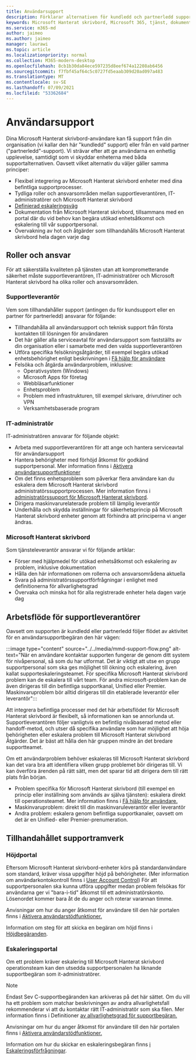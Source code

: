 ```yaml
---
title: Användarsupport
description: Förklarar alternativen för kundledd och partnerledd support.
keywords: Microsoft Hanterat skrivbord, Microsoft 365, tjänst, dokumentation
ms.service: m365-md
author: jaimeo
ms.author: jaimeo
manager: laurawi
ms.topic: article
ms.localizationpriority: normal
ms.collection: M365-modern-desktop
ms.openlocfilehash: 8cb1b30da84ece597235d8eef674a12208ab6456
ms.sourcegitcommit: f7fbf45af64c5c0727fd5eaab309d20ad097a483
ms.translationtype: MT
ms.contentlocale: sv-SE
ms.lasthandoff: 07/09/2021
ms.locfileid: "53362684"
---
```

# <a name="user-support"></a>Användarsupport

Dina Microsoft Hanterat skrivbord-användare kan få support från din organisation (vi kallar den här "kundledd" support) eller från en vald partner ("partnerledd"-support). Vi strävar efter att ge användarna en enhetlig upplevelse, samtidigt som vi skyddar enheterna med båda supportalternativen. Oavsett vilket alternativ du väljer gäller samma principer: 

- Flexibel integrering av Microsoft Hanterat skrivbord enheter med dina befintliga supportprocesser. 
- Tydliga roller och ansvarsområden mellan supportleverantören, IT-administratörer och Microsoft Hanterat skrivbord 
- [Definierad eskaleringsväg](#workflow-for-support-providers)
- Dokumentation från Microsoft Hanterat skrivbord, tillsammans med en portal där du vid behov kan begära utökad enhetsåtkomst och eskalering till vår supportpersonal.
- Övervakning av hot och åtgärder som tillhandahålls Microsoft Hanterat skrivbord hela dagen varje dag

## <a name="roles-and-responsibilities"></a>Roller och ansvar

För att säkerställa kvaliteten på tjänsten utan att komprometterande säkerhet måste supportleverantören, IT-administratörer och Microsoft Hanterat skrivbord ha olika roller och ansvarsområden.

### <a name="support-provider"></a>Supportleverantör

Vem som tillhandahåller support (antingen du för kundsupport eller en partner för partnerledd) ansvarar för följande:

- Tillhandahålla all användarsupport och teknisk support från första kontakten till lösningen för användaren
- Det här gäller alla serviceavtal för användarsupport som fastställts av din organisation eller i samarbete med den valda supportleverantören
- Utföra specifika felsökningsåtgärder, till exempel begära utökad enhetsbehörighet enligt beskrivningen i [Få hjälp för användare](../working-with-managed-desktop/end-user-support.md)
- Felsöka och åtgärda användarproblem, inklusive:
    - Operativsystem (Windows)
    - Microsoft Apps för företag
    - Webbläsarfunktioner
    - Enhetsproblem
    - Problem med infrastrukturen, till exempel skrivare, drivrutiner och VPN
    - Verksamhetsbaserade program

### <a name="it-admin"></a>IT-administratör

IT-administratören ansvarar för följande objekt:

- Arbeta med supportleverantören för att ange och hantera serviceavtal för användarsupport
- Hantera behörigheter med förhöjd åtkomst för godkänd supportpersonal. Mer information finns i [Aktivera användarsupportfunktioner](../get-started/enable-support.md)
- Om det finns enhetsproblem som påverkar flera användare kan du eskalera dem Microsoft Hanterat skrivbord administratörssupportprocessen. Mer information finns i [administratörssupport för Microsoft Hanterat skrivbord](../working-with-managed-desktop/admin-support.md).
- Dirigera maskinvarurelaterade problem till lämplig leverantör
- Underhålla och skydda inställningar för säkerhetsprincip på Microsoft Hanterat skrivbord enheter genom att förhindra att principerna vi anger ändras.

### <a name="microsoft-managed-desktop"></a>Microsoft Hanterat skrivbord

Som tjänsteleverantör ansvarar vi för följande artiklar:

- Förser med hjälpmedel för utökad enhetsåtkomst och eskalering av problem, inklusive dokumentation
- Hålla den här informationen om rollerna och ansvarsområdena aktuella
- Svara på administratörssupportförfrågningar i enlighet med definitionerna för allvarlighetsgrad
- Övervaka och minska hot för alla registrerade enheter hela dagen varje dag

## <a name="workflow-for-support-providers"></a>Arbetsflöde för supportleverantörer

Oavsett om supporten är kundledd eller partnerledd följer flödet av aktivitet för en användarsupportbegäran den här vägen:

:::image type="content" source="../../media/mmd-support-flow.png" alt-text="När en användare kontaktar supporten fungerar de genom ditt system för nivåpersonal, så som du har utformat. Det är viktigt att utse en grupp supportpersonal som ska ges möjlighet till ökning och eskalering, även kallat supporteskaleringsteamet. För specifika Microsoft Hanterat skrivbord problem kan de eskalera till vårt team. För andra microsoft-problem kan de även dirigeras till din befintliga supportkanal, Unified eller Premier. Maskinvaruproblem bör alltid dirigeras till din etablerade leverantör eller leverantör":::

Att integrera befintliga processer med det här arbetsflödet för Microsoft Hanterat skrivbord är flexibelt, så informationen kan se annorlunda ut. Supportleverantören följer vanligtvis en befintlig nivåbaserad metod eller handoff-metod, och utser då specifika användare som har möjlighet att höja behörigheten eller eskalera problem till Microsoft Hanterat skrivbord Åtgärder. Det är bäst att hålla den här gruppen mindre än det bredare supportteamet.

Om ett användarproblem behöver eskaleras till Microsoft Hanterat skrivbord kan det vara bra att identifiera vilken grupp problemet bör dirigeras till. Vi kan överföra ärenden på rätt sätt, men det sparar tid att dirigera dem till rätt plats från början.

- Problem specifika för Microsoft Hanterat skrivbord (till exempel en princip eller inställning som används av själva tjänsten): eskalera direkt till operationsteamet. Mer information finns i [Få hjälp för användare.](../working-with-managed-desktop/end-user-support.md)
- Maskinvaruproblem: direkt till din maskinvaruleverantör eller leverantör
- Andra problem: eskalera genom befintliga supportkanaler, oavsett om det är en Unified- eller Premier-prenumeration.

## <a name="provided-support-framework"></a>Tillhandahållet supportramverk


### <a name="elevation-portal"></a>Höjdportal 

Eftersom Microsoft Hanterat skrivbord-enheter körs på standardanvändare som standard, kräver vissa uppgifter höjd på behörigheter. (Mer information om användarkontokontroll finns i [User Account Control](/windows/security/identity-protection/user-account-control/user-account-control-overview)) För att supportpersonalen ska [](../working-with-managed-desktop/end-user-support.md#elevation-requests) kunna utföra uppgifter medan problem felsökas för användarna ger vi "bara-i-tid" åtkomst till ett administratörskonto. Lösenordet kommer bara åt de du anger och roterar varannan timme.  

Anvisningar om hur du anger åtkomst för användare till den här portalen finns i [Aktivera användarstödfunktioner.](../get-started/enable-support.md)

Information om steg för att skicka en begäran om höjd finns i [Höjdbegäranden](../working-with-managed-desktop/end-user-support.md#elevation-requests).

### <a name="escalation-portal"></a>Eskaleringsportal 

Om ett problem kräver eskalering till Microsoft Hanterat skrivbord operationsteam kan den utsedda supportpersonalen ha liknande supportbegäran som it-administratörer.  

> [!NOTE]
> Endast Sev C-supportbegäranden kan arkiveras på det här sättet. Om du vill ha ett problem som matchar beskrivningen av andra allvarlighetsfall rekommenderar vi att du kontaktar rätt IT-administratör som ska filen. Mer information finns i Definitioner [av allvarlighetsgrad för supportbegäran.](../working-with-managed-desktop/admin-support.md#support-request-severity-definitions)

Anvisningar om hur du anger åtkomst för användare till den här portalen finns i [Aktivera användarstödfunktioner.](../get-started/enable-support.md)

Information om hur du skickar en eskaleringsbegäran finns [i Eskaleringsförfrågningar](../working-with-managed-desktop/end-user-support.md#escalation-requests).
